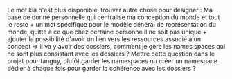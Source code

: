 Le mot kla n'est plus disponible, trouver autre chose pour désigner :
Ma base de donné personnelle qui centralise ma conception du monde et tout le reste + un mot spécifique pour le modèle dénéral de représentation du monde, quitte à ce que chez certaine personne il ne soit pas unique + ajouter la possibilité d'avoir un lien vers les ressources associé à un concept => il va y avoir des dossiers, comment je gère les names spaces qui ne sont plus consistant avec les dossiers ? Mettre cette question dans le projet pour tanguy, plutôt garder les namespaces ou créer un namespace dédier à chaque fois pour garder la cohérence avec les dossiers ?